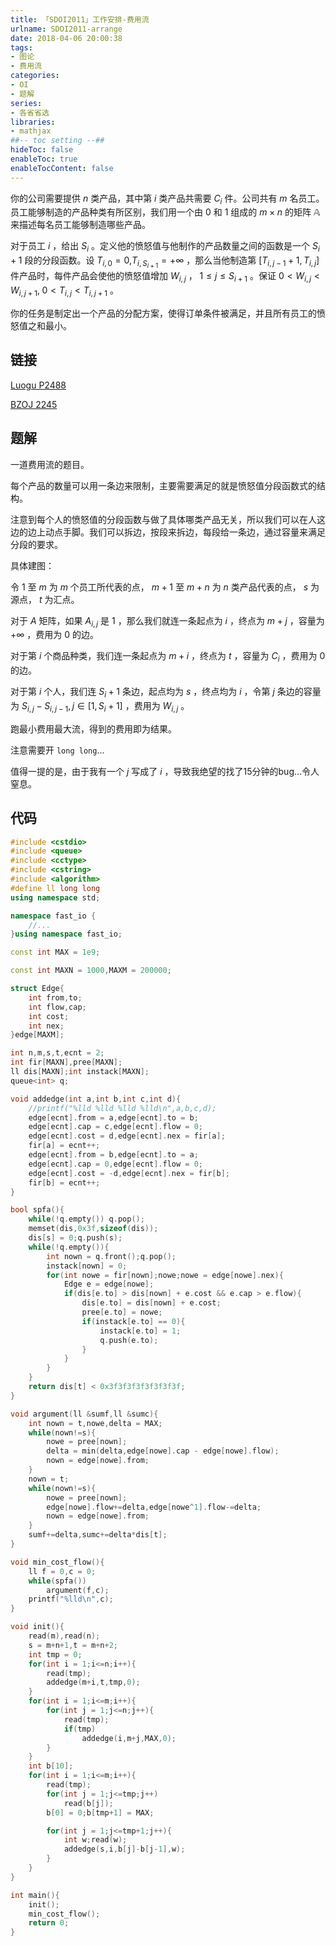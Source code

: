 ```yaml
---
title: 「SDOI2011」工作安排-费用流
urlname: SDOI2011-arrange
date: 2018-04-06 20:00:38
tags:
- 图论
- 费用流
categories: 
- OI
- 题解
series:
- 各省省选
libraries:
- mathjax 
##-- toc setting --##
hideToc: false
enableToc: true
enableTocContent: false
---
```


你的公司需要提供 $n$ 类产品，其中第 $i$ 类产品共需要 $C_{i}$ 件。公司共有 $m$ 名员工。员工能够制造的产品种类有所区别，我们用一个由 $0$ 和 $1$ 组成的 $m\times n$ 的矩阵 $\mathbb {A}$ 来描述每名员工能够制造哪些产品。

对于员工 $i$ ，给出 $S_i$ 。定义他的愤怒值与他制作的产品数量之间的函数是一个 $S_i+1$ 段的分段函数。设 $T_{i,0}=0$,$T_{i,S_{i+1}}=+\infty$ ，那么当他制造第 $[T_{i,j-1}+1,T_{i,j}]$ 件产品时，每件产品会使他的愤怒值增加 $W_{i,j}$ ， $1\leq j\leq S_{i+1}$ 。保证 $0<W_{i,j} < W_{i,j+1}, \; 0 < T_{i,j} < T_{i,j+1}$ 。

你的任务是制定出一个产品的分配方案，使得订单条件被满足，并且所有员工的愤怒值之和最小。

<!--more-->

## 链接

[Luogu P2488](https://www.luogu.org/problemnew/show/P2488)

[BZOJ 2245](https://www.lydsy.com/JudgeOnline/problem.php?id=2245)

## 题解

一道费用流的题目。

每个产品的数量可以用一条边来限制，主要需要满足的就是愤怒值分段函数式的结构。

注意到每个人的愤怒值的分段函数与做了具体哪类产品无关，所以我们可以在人这边的边上动点手脚。我们可以拆边，按段来拆边，每段给一条边，通过容量来满足分段的要求。

具体建图：

令 $1$ 至 $m$ 为 $m$ 个员工所代表的点， $m+1$ 至 $m+n$ 为 $n$ 类产品代表的点， $s$ 为源点， $t$ 为汇点。

对于 $A$ 矩阵，如果 $A_{i,j}$ 是 $1$ ，那么我们就连一条起点为 $i$ ，终点为 $m+j$ ，容量为 $+\infty$ ，费用为 $0$ 的边。

对于第 $i$ 个商品种类，我们连一条起点为 $m+i$ ，终点为 $t$ ，容量为 $C_{i}$ ，费用为 $0$ 的边。

对于第 $i$ 个人，我们连 $S_{i}+1$ 条边，起点均为 $s$ ，终点均为 $i$ ，令第 $j$ 条边的容量为 $S_{i,j}-S_{i,j-1}, j \in [1,S_{i}+1]$ ，费用为  $W_{i,j}$ 。

跑最小费用最大流，得到的费用即为结果。

注意需要开 `long long`...

值得一提的是，由于我有一个 $j$ 写成了 $i$ ，导致我绝望的找了15分钟的bug...令人窒息。

## 代码


```cpp
#include <cstdio>
#include <queue>
#include <cctype>
#include <cstring>
#include <algorithm>
#define ll long long
using namespace std;

namespace fast_io {
    //...
}using namespace fast_io;

const int MAX = 1e9;

const int MAXN = 1000,MAXM = 200000;

struct Edge{
    int from,to;
    int flow,cap;
    int cost;
    int nex;
}edge[MAXM];

int n,m,s,t,ecnt = 2;
int fir[MAXN],pree[MAXN];
ll dis[MAXN];int instack[MAXN];
queue<int> q;

void addedge(int a,int b,int c,int d){
    //printf("%lld %lld %lld %lld\n",a,b,c,d);
    edge[ecnt].from = a,edge[ecnt].to = b;
    edge[ecnt].cap = c,edge[ecnt].flow = 0;
    edge[ecnt].cost = d,edge[ecnt].nex = fir[a];
    fir[a] = ecnt++;
    edge[ecnt].from = b,edge[ecnt].to = a;
    edge[ecnt].cap = 0,edge[ecnt].flow = 0;
    edge[ecnt].cost = -d,edge[ecnt].nex = fir[b];
    fir[b] = ecnt++;
}

bool spfa(){
    while(!q.empty()) q.pop();
    memset(dis,0x3f,sizeof(dis));
    dis[s] = 0;q.push(s);
    while(!q.empty()){
        int nown = q.front();q.pop();
        instack[nown] = 0;
        for(int nowe = fir[nown];nowe;nowe = edge[nowe].nex){
            Edge e = edge[nowe];
            if(dis[e.to] > dis[nown] + e.cost && e.cap > e.flow){
                dis[e.to] = dis[nown] + e.cost;
                pree[e.to] = nowe;
                if(instack[e.to] == 0){
                    instack[e.to] = 1;
                    q.push(e.to);
                }
            }
        } 
    }
    return dis[t] < 0x3f3f3f3f3f3f3f3f;
}

void argument(ll &sumf,ll &sumc){
    int nown = t,nowe,delta = MAX;
    while(nown!=s){
        nowe = pree[nown];
        delta = min(delta,edge[nowe].cap - edge[nowe].flow);
        nown = edge[nowe].from;
    }
    nown = t;
    while(nown!=s){
        nowe = pree[nown];
        edge[nowe].flow+=delta,edge[nowe^1].flow-=delta;
        nown = edge[nowe].from;
    }
    sumf+=delta,sumc+=delta*dis[t];
}

void min_cost_flow(){
    ll f = 0,c = 0;
    while(spfa())
        argument(f,c);
    printf("%lld\n",c);
}

void init(){
    read(m),read(n);
    s = m+n+1,t = m+n+2;
    int tmp = 0;
    for(int i = 1;i<=n;i++){
        read(tmp);
        addedge(m+i,t,tmp,0);
    }
    for(int i = 1;i<=m;i++){
        for(int j = 1;j<=n;j++){
            read(tmp);
            if(tmp)
                addedge(i,m+j,MAX,0);
        }
    }
    int b[10];
    for(int i = 1;i<=m;i++){
        read(tmp);
        for(int j = 1;j<=tmp;j++)
            read(b[j]);
        b[0] = 0;b[tmp+1] = MAX;

        for(int j = 1;j<=tmp+1;j++){
            int w;read(w);
            addedge(s,i,b[j]-b[j-1],w);
        } 
    }
}

int main(){
    init();
    min_cost_flow();
    return 0;
}
```

